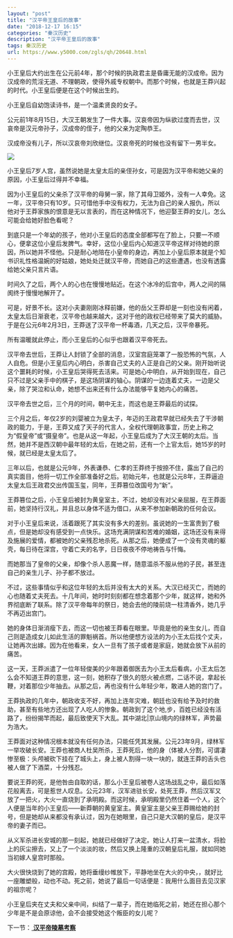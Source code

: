 ```yaml
---
layout: "post"
title: "汉平帝王皇后的故事"
date: "2018-12-17 16:15"
categories: "秦汉历史"
description: "汉平帝王皇后的故事"
tags: 秦汉历史
url: https://www.y5000.com/zgls/qh/20648.html
---
```






小王皇后大约出生在公元前4年，那个时候的执政君主是昏庸无能的汉成帝。因为汉成帝的荒淫无道、不理朝政，使得外戚专权朝中。而那个时候，也就是王莽兴起的时代。小王皇后便是在这个时候出生的。

小王皇后自幼饱读诗书，是一个温柔贤良的女子。

公元前1年8月15日，大汉王朝发生了一件大事。汉哀帝因为纵欲过度而去世，汉哀帝是汉元帝孙子，汉成帝的侄子，他的父亲为定陶恭王。

汉成帝没有儿子，所以汉哀帝刘欣继位。汉哀帝死的时候也没有留下一男半女。

![](https://img.y5000.com/uploads/allimg/170503/8-1F50310063OY.jpg)

小王皇后7岁人宫，虽然说她是太皇太后的亲侄孙女，可是因为汉平帝和她父亲的原因，小王皇后过得并不幸福。

因为小王皇后的父亲杀了汉平帝的母舅一家，除了其母卫姬外，没有一人幸免。这一年，汉平帝只有10岁。只可惜他手中没有权力，无法为自己的亲人报仇，所以他对于王莽家族的恨意是无以言表的，而在这种情况下，他迎娶王莽的女儿，怎么可能会给她好脸色看呢？

到底只是一个年幼的孩子，他对小王皇后的态度全部都写在了脸上，只要一不顺心，便拿这位小皇后发脾气。幸好，这位小皇后内心知道汉平帝这样对待她的原因，所以她并不怪他。只是耐心地陪在小皇帝的身边，再加上小皇后原本就是个知书识礼性格温婉的好姑娘，她处处迁就汉平帝，而她自己的这些遭遇，也没有透露给她父亲只言片语。

时间久了之后，两个人的心也在慢慢地贴近。在这个冰冷的后宫中，两人之间的隔阂终于慢慢地解开了。

可是，好景不长。这对小夫妻刚刚冰释前嫌，他的岳父王莽却是一刻也没有闲着，太皇太后日渐衰老，汉平帝也越来越大，这对于他的政权已经带来了莫大的威胁。于是在公元6年2月3日，王莽送了汉平帝一杯毒酒，几天之后，汉平帝暴死。

所有温暖就此停止，而小王皇后的心似乎也跟着汉平帝死去。

汉平帝去世后，王莽让人封锁了全部的消息，汉室宫庭笼罩了一股恐怖的气氛，人人自危。但是小王皇后内心明白，杀害自己丈夫的人正是自己的父亲。刚开始听说这个噩耗的时候，小王皇后哭得死去活来。可是她心中明白，从开始到现在，自己只不过是父亲手中的棋子，是这场阴谋的轴心。阴谋的一边连着丈夫，一边是父亲，除了哭泣和认命，她想不出来还有什么办法能够平复她内心的痛苦。

汉平帝去世之后，三个月的时间，朝中无主，而这也是王莽最后的试探。

三个月之后，年仅2岁的刘婴被立为皇太子，年迈的王政君早就已经失去了干涉朝政的能力，于是，王莽又成了天子的代言人，全权代理朝政事宜，历史上称之为“假皇帝”或“摄皇帝”。也是从这一年起，小王皇后成为了大汉王朝的太后。当然，她并不是西汉朝中最年轻的太后，在她之前，还有一个上官太后，她15岁的时候，就已经是太皇太后了。

三年以后，也就是公元9年，外表谦恭、仁孝的王莽终于按捺不住，露出了自己的真实面目，他将一切工作全部准备好之后。初始元年，也就是公元8年，王莽逼迫太皇太后王政君交出传国玉玺，同年，王莽篡位改国号为“新”。

王莽篡位之后，小王皇后被封为黄皇室主，不过，她却没有对父亲屈服，在王莽面前，她坚持行汉礼，并且总以身体不适为借口，从来不参加新朝政的任何会议。

对于小王皇后来说，活着跟死了其实没有多大的差别。虽说她的一生富贵到了极点，但是她却没有感受到一点快乐。这场充满阴谋和苦难的婚姻，这场还没有来得及施展的爱情，都被她的父亲残忍地杀死。从那之后，她便成了一个没有灵魂的躯壳，每日待在深宫，守着亡夫的名字，日日夜夜不停地祷告与忏悔。

而她那当了皇帝的父亲，却像个杀人恶魔一样，随意滥杀不服从他的子民，甚至连自己的亲生儿子、孙子都不放过。

不过，这些事情似乎和这位年轻的太后并没有太大的关系。大汉已经灭亡，而她的心也随着丈夫死去。十几年间，她时时刻刻都在想念着那个少年，就这样，她和外界彻底断了联系。除了汉平帝每年的祭日，她会去他的陵前烧一柱清香外，她几乎不再迈出宫门。

她的身体日渐消瘦下去，而这一切也被王莽看在眼里。毕竟是他的亲生女儿，而自己则是造成女儿如此生活的罪魁祸首。所以他便想方设法的为小王太后找个丈夫，让她再次出嫁。因为在他看来，女人一旦有了孩子或者是家庭，她就会放下从前的痛苦。

这一天，王莽派遣了一位年轻俊美的少年跟着御医去为小王太后看病，小王太后怎么会不知道王莽的意思，这一刻，她积存了很久的怒火被点燃，二话不说，拿起长鞭，对着那位少年抽去。从那之后，再也没有什么年轻少年，敢进人她的宫门了。

王莽执政的几年中，朝政收支不好，再加上连年灾难，朝廷也没有给予及时的救助，甚至有些地方还出现了人吃人的惨象。朝政到了这个地,步，百姓已经没有活路了，纷纷揭竿而起，最后致使天下大乱。其中湖北|京山境内的绿林军，声势最为浩大。

王莽面对这种情况根本就没有任何办法，只能任凭其发展。公元23年9月，绿林军一举攻破长安。王莽也被商人杜吴所杀，王莽死后，他的身（体被人分割，可谓凄惨至极：头颅被砍下挂在了城头上，身上被人割得一块一块的，就连王莽的舌头也被人做了下酒菜，十分残忍。

要说王莽的死，是他咎由自取的话，那么小王皇后被卷人这场战乱之中，最后如落花般离去，可是惹世人叹息。公元23年，汉军进驻长安，处死王莽，然后汉军又放了一把火，大火一直烧到了承明殿。而这时候，承明殿里仍然住着一个人，这个人便是当年的小王皇后——新莽朝的黄皇室主。黄皇室主是父亲王莽赐给她的封号，但是她却从来都没有承认过，因为在她眼里，自己只是大汉朝的皇后，是汉平帝的妻子而已。

从义军杀进长安城的那一刻起，她就已经做好了决定。她让人打来一盆清水，将脸上的灰尘擦去，又上了一个淡淡的妆，然后又换上隆重的汉朝皇后礼服，就如同她当初嫁人皇宫时那般。

大火很快烧到了她的宫殿，她将垂缦纱帷放下，平静地坐在大火的中央，，就好比一座雕塑般，动也不动。死之前，她说了最后一句话便是：我用什么面目去见汉家的祖宗呢？

小王皇后夹在丈夫和父亲中间，纠结了一辈子，而在她临死之前，她还在担心那个少年是不是会原谅他，会不会接受她这个叛臣的女儿呢？

下一节：[ **汉平帝陵墓考察**](https://www.y5000.com/zgls/qh/20649.html)
